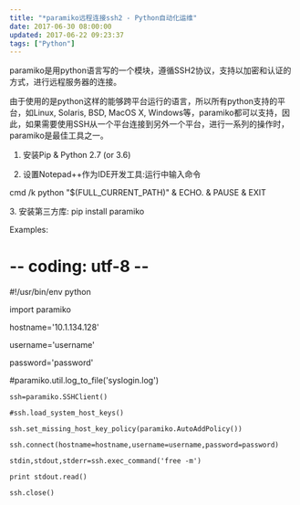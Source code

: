 ```yaml
---
title: "*paramiko远程连接ssh2 - Python自动化运维"
date: 2017-06-30 08:00:00
updated: 2017-06-22 09:23:37
tags: ["Python"]
---
```

paramiko是用python语言写的一个模块，遵循SSH2协议，支持以加密和认证的方式，进行远程服务器的连接。

由于使用的是python这样的能够跨平台运行的语言，所以所有python支持的平台，如Linux, Solaris, BSD, MacOS X,
Windows等，paramiko都可以支持，因此，如果需要使用SSH从一个平台连接到另外一个平台，进行一系列的操作时，paramiko是最佳工具之一。  

  

  1. 安装Pip & Python 2.7 (or 3.6)

  2. 设置Notepad++作为IDE开发工具:运行中输入命令 
 
 
 cmd /k python "$(FULL_CURRENT_PATH)" & ECHO. & PAUSE & EXIT

3\. 安装第三方库: pip install paramiko

  

Examples:

 
 
 # -- coding: utf-8 --

 #!/usr/bin/env python

 import paramiko

 

 hostname='10.1.134.128'

 username='username'

 password='password'

 #paramiko.util.log_to_file('syslogin.log')

    

    ssh=paramiko.SSHClient()

    #ssh.load_system_host_keys()

    ssh.set_missing_host_key_policy(paramiko.AutoAddPolicy())

    ssh.connect(hostname=hostname,username=username,password=password)

    stdin,stdout,stderr=ssh.exec_command('free -m')

    print stdout.read()

    ssh.close()

  

  

